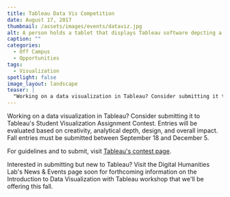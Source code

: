 ```yaml
---
title: Tableau Data Vis Competition
date: August 17, 2017
thumbnail: /assets/images/events/dataviz.jpg
alt: A person holds a tablet that displays Tableau software depcting a map of the earth with areas of interest marked in pink and yellow.
caption: ""
categories: 
  - Off Campus
  - Opportunities
tags:
  - Visualization
spotlight: false 
image_layout: landscape
teaser: |
  "Working on a data visualization in Tableau? Consider submitting it to Tableau's Student Visualization Assignment Contest. Entries will be evaluated based on creativity, analytical depth, design, and..."
---
```


Working on a data visualization in Tableau? Consider submitting it to Tableau's Student Visualization Assignment Contest. Entries will be evaluated based on creativity, analytical depth, design, and overall impact. Fall entries must be submitted between September 18 and December 5.

For guidelines and to submit, visit [Tableau's contest page](https://www.tableau.com/student-viz-assignment-contest).

Interested in submitting but new to Tableau? Visit the Digital Humanities Lab's News &amp; Events page soon for forthcoming information on the Introduction to Data Visualization with Tableau workshop that we'll be offering this fall.